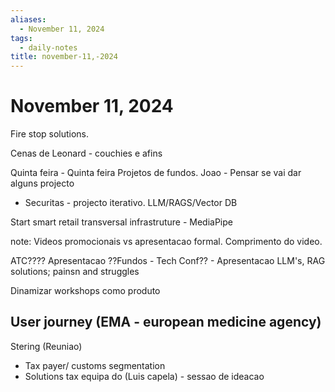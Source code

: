```yaml
---
aliases:
  - November 11, 2024
tags:
  - daily-notes
title: november-11,-2024
---
```


# November 11, 2024
Fire stop solutions.  

Cenas de Leonard - couchies e afins

Quinta feira - Quinta feira Projetos de fundos. 
Joao - Pensar se vai dar alguns projecto
 - Securitas - projecto iterativo. LLM/RAGS/Vector DB

Start smart retail transversal infrastruture - MediaPipe

note: Videos promocionais vs apresentacao formal. Comprimento do video. 

ATC???? 
Apresentacao ??Fundos - Tech Conf?? - Apresentacao LLM's, RAG solutions; painsn and struggles 

Dinamizar workshops como produto 

User journey (EMA - european medicine agency)
- 

Stering (Reuniao)
- Tax payer/ customs segmentation
- Solutions tax equipa do  (Luis capela) - sessao de ideacao




